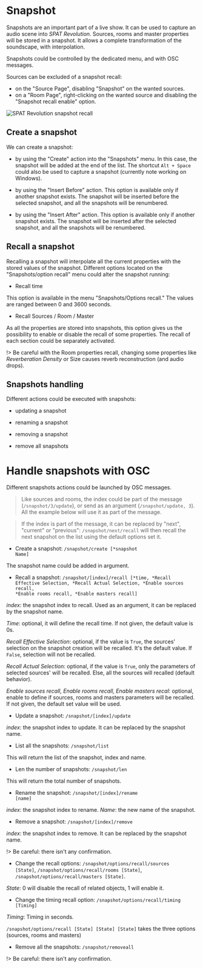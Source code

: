 # Snapshot

Snapshots are an important part of a live show.
It can be used to capture an audio scene into _SPAT Revolution_.
Sources, rooms and master properties will be stored in a snapshot.
It allows a complete transformation of the soundscape, with interpolation.

Snapshots could be controlled by the dedicated menu, and with OSC messages.

Sources can be excluded of a snapshot recall:
- on the "Source Page", disabling "Snapshot" on the wanted sources.
- on a "Room Page", right-clicking on the wanted source and disabling the "Snapshot recall enable" option.

![_SPAT Revolution_ snapshot recall](include/SpatRevolution_snapshot_recall.gif)

<!-- TODO: update the image -->


## Create a snapshot

We can create a snapshot:
- by using the "Create" action into the "Snapshots" menu.
In this case, the snapshot will be added at the end of the list.
The shortcut <code>Alt + Space</code> could also be used to capture a snapshot (currently note working on Windows).

- by using the "Insert Before" action.
This option is available only if another snapshot exists.
The snapshot will be inserted before the selected snapshot, and all the snapshots will be renumbered.

- by using the "Insert After" action.
This option is available only if another snapshot exists.
The snapshot will be inserted after the selected snapshot, and all the snapshots will be renumbered.


## Recall a snapshot

Recalling a snapshot will interpolate all the current properties with the stored values of the snapshot.
Different options located on the "Snapshots/option recall" menu could alter the snapshot running:

- Recall time

This option is available in the menu "Snapshots/Options recall."
The values are ranged between 0 and 3600 seconds.

- Recall Sources / Room / Master

As all the properties are stored into snapshots, this option gives us the possibility to enable or disable the recall of some properties.
The recall of each section could be separately activated.

!> Be careful with the Room properties recall, changing some properties like _Reverberation Density_ or Size causes reverb reconstruction (and audio drops).

## Snapshots handling

 Different actions could be executed with snapshots:

 - updating a snapshot

 - renaming a snapshot

 - removing a snapshot

 - remove all snapshots

# Handle snapshots with OSC

Different snapshots actions could be launched by OSC messages.

> Like sources and rooms, the index could be part of the message (<code>/snapshot/3/update</code>), or send as an argument (<code>/snapshot/update, 3</code>). All the example below will use it as part of the message.

> If the index is part of the message, it can be replaced by "next", "current" or "previous": <code>/snapshot/next/recall</code> will then recall the next snapshot on the list using the default options set it.

- Create a snapshot: <code>/snapshot/create [*snapshot Name]</code>

The snapshot name could be added in argument.

- Recall a snapshot: <code>/snapshot/[index]/recall [*time, *Recall Effective Selection, *Recall Actual Selection, *Enable sources recall, *Enable rooms recall, *Enable masters recall] </code>

 _index_: the snapshot index to recall. Used as an argument, it can be replaced by the snapshot name.

 _Time_: optional, it will define the recall time. If not given, the default value is 0s.

 _Recall Effective Selection_: optional, if the value is <code>True</code>, the sources' selection on the snapshot creation will be recalled. It's the default value. If <code>False</code>, selection will not be recalled.

 _Recall Actual Selection_: optional, if the value is <code>True</code>, only the parameters of selected sources' will be recalled. Else, all the sources will recalled (default behavior).

_Enable sources recall, Enable rooms recall, Enable masters recal_: optional, enable to define if sources, rooms and masters parameters will be recalled. If not given, the default set value will be used. 


- Update a snapshot: <code>/snapshot/[index]/update </code>

_index_: the snapshot index to update.
It can be replaced by the snapshot name.

- List all the snapshots: <code>/snapshot/list</code>

This will return the list of the snapshot, index and name.

- Len the number of snapshots: <code>/snapshot/len</code>

This will return the total number of snapshots.

- Rename the snapshot: <code>/snapshot/[index]/rename [name]</code>

_index_: the snapshot index to rename.
_Name_: the new name of the snapshot.

- Remove a snapshot: <code>/snapshot/[index]/remove</code>

_index_: the snapshot index to remove.
It can be replaced by the snapshot name.

!> Be careful: there isn't any confirmation.

- Change the recall options: <code>/snapshot/options/recall/sources [State]</code>, <code>/snapshot/options/recall/rooms [State]</code>, <code>/snapshot/options/recall/masters [State]</code>.

_State_: 0 will disable the recall of related objects, 1 will enable it.

- Change the timing recall option:  <code>/snapshot/options/recall/timing [Timing]</code>

_Timing_: Timing in seconds.

<code>/snapshot/options/recall [State] [State] [State]</code> takes the three options (sources, rooms and masters)

- Remove all the snapshots: <code>/snapshot/removeall</code>

!> Be careful: there isn't any confirmation.